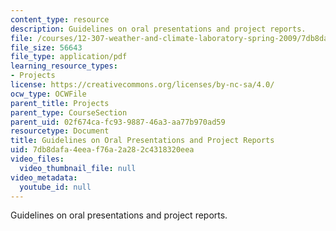 ```yaml
---
content_type: resource
description: Guidelines on oral presentations and project reports.
file: /courses/12-307-weather-and-climate-laboratory-spring-2009/7db8dafa4eeaf76a2a282c4318320eea_report.pdf
file_size: 56643
file_type: application/pdf
learning_resource_types:
- Projects
license: https://creativecommons.org/licenses/by-nc-sa/4.0/
ocw_type: OCWFile
parent_title: Projects
parent_type: CourseSection
parent_uid: 02f674ca-fc93-9887-46a3-aa77b970ad59
resourcetype: Document
title: Guidelines on Oral Presentations and Project Reports
uid: 7db8dafa-4eea-f76a-2a28-2c4318320eea
video_files:
  video_thumbnail_file: null
video_metadata:
  youtube_id: null
---
```

Guidelines on oral presentations and project reports.